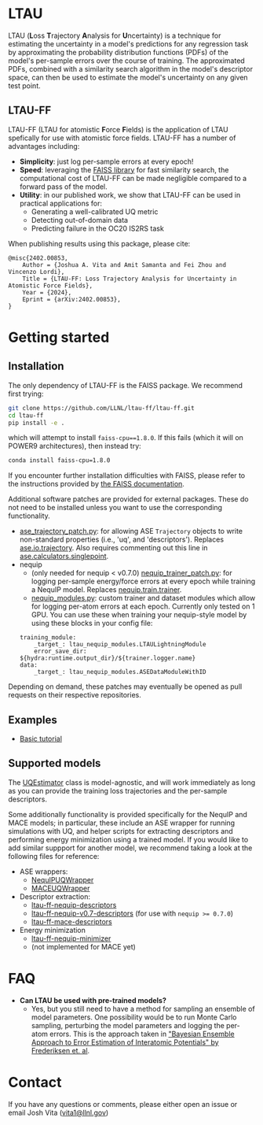 # LTAU
LTAU (**L**oss **T**rajectory **A**nalysis for **U**ncertainty) is a technique for estimating the uncertainty in a model's predictions for any regression task
by approximating the probability distribution functions (PDFs) of the model's per-sample errors
over the course of training. The approximated PDFs, combined with a similarity
search algorithm in the model's descriptor space, can then be used to estimate the
model's uncertainty on any given test point.

## LTAU-FF
LTAU-FF (LTAU for atomistic **F**orce
**F**ields) is the application of LTAU spefically for use with atomistic force fields. LTAU-FF has a number of advantages including:
* **Simplicity**: just log per-sample errors at every epoch!
* **Speed**: leveraging the [FAISS library](https://github.com/facebookresearch/faiss) for fast similarity search,
    the computational cost of LTAU-FF can be made negligible compared to a forward pass
    of the model.
* **Utility**: in our published work, we show that LTAU-FF can be used in practical applications for:
  * Generating a well-calibrated UQ metric
  * Detecting out-of-domain data
  * Predicting failure in the OC20 IS2RS task

When publishing results using this package, please cite:

```
@misc{2402.00853,
    Author = {Joshua A. Vita and Amit Samanta and Fei Zhou and Vincenzo Lordi},
    Title = {LTAU-FF: Loss Trajectory Analysis for Uncertainty in Atomistic Force Fields},
    Year = {2024},
    Eprint = {arXiv:2402.00853},
}
```

# Getting started

## Installation

The only dependency of LTAU-FF is the FAISS package.
We recommend first trying:

```bash
git clone https://github.com/LLNL/ltau-ff/ltau-ff.git
cd ltau-ff
pip install -e .
```

which will attempt to install `faiss-cpu==1.8.0`. If this fails (which it will on POWER9 architectures), then instead try:

```bash
conda install faiss-cpu=1.8.0
```

If you encounter further installation difficulties with FAISS, please refer to the instructions provided by [the FAISS documentation](https://github.com/facebookresearch/faiss/blob/main/INSTALL.md).

Additional software patches are provided for external packages. These do not need to be installed unless you want to use the corresponding functionality.
* [ase_trajectory_patch.py](https://github.com/LLNL/ltau-ff/blob/main/scripts/ase_trajectory_patch.py): for allowing ASE `Trajectory` objects to write non-standard properties (i.e., 'uq', and 'descriptors'). Replaces [ase.io.trajectory](https://gitlab.com/ase/ase/-/blob/master/ase/io/trajectory.py?ref_type=heads). Also requires commenting out this line in [ase.calculators.singlepoint](https://gitlab.com/ase/ase/-/blob/master/ase/calculators/singlepoint.py?ref_type=heads#L25).
* nequip
    * (only needed for nequip < v0.7.0) [nequip_trainer_patch.py](https://github.com/LLNL/ltau-ff/blob/main/scripts/nequip_trainer_patch.py): for logging per-sample energy/force errors at every epoch while training a NequIP model. Replaces [nequip.train.trainer](https://github.com/mir-group/nequip/blob/main/nequip/train/trainer.py).
    * [nequip_modules.py](https://github.com/LLNL/ltau-ff/blob/main/scripts/nequip_modules.py): custom trainer and dataset modules which allow for logging per-atom errors at each epoch. Currently only tested on 1 GPU. You can use these when training your nequip-style model by using these blocks in your config file:
    ```
    training_module:
        _target_: ltau_nequip_modules.LTAULightningModule
        error_save_dir: ${hydra:runtime.output_dir}/${trainer.logger.name}
    data:
        _target_: ltau_nequip_modules.ASEDataModuleWithID 
    ```

Depending on demand, these patches may eventually be opened as pull requests on their respective repositories.

## Examples
* [Basic tutorial](https://github.com/LLNL/ltau-ff/blob/main/examples/tutorial.ipynb)

## Supported models
The [UQEstimator](https://github.com/LLNL/ltau-ff/blob/main/ltau_ff/uq_estimator.py) class is model-agnostic, and will work immediately as long as you can provide the training loss trajectories and the per-sample descriptors.

Some additionally functionality is provided specifically for the NequIP and MACE models; in particular, these include an ASE wrapper for running simulations with UQ, and helper scripts for extracting descriptors and performing energy minimization using a trained model. If you would like to add similar suppport for another model, we recommend taking a look at the following files for reference:

* ASE wrappers:
    * [NequIPUQWrapper](https://github.com/LLNL/ltau-ff/blob/main/ltau_ff/ase_wrapper.py)
    * [MACEUQWrapper](https://github.com/LLNL/ltau-ff/blob/main/ltau_ff/ase_wrapper_mace.py)
* Descriptor extraction:
    * [ltau-ff-nequip-descriptors](https://github.com/LLNL/ltau-ff/blob/main/scripts/ltau-ff-nequip-descriptors)
    * [ltau-ff-nequip-v0.7-descriptors](https://github.com/LLNL/ltau-ff/blob/main/scripts/ltau-ff-nequip-v0.7-descriptors) (for use with `nequip >= 0.7.0`)
    * [ltau-ff-mace-descriptors](https://github.com/LLNL/ltau-ff/blob/main/scripts/ltau-ff-mace-descriptors)
* Energy minimization
    * [ltau-ff-nequip-minimizer](https://github.com/LLNL/ltau-ff/blob/main/scripts/ltau-ff-nequip-minimizer)
    * (not implemented for MACE yet)

# FAQ
* **Can LTAU be used with pre-trained models?**
    * Yes, but you still need to have a method for sampling an ensemble of model parameters. One possibility would be to run Monte Carlo sampling, perturbing the model parameters and logging the per-atom errors. This is the approach taken in ["Bayesian Ensemble Approach to Error Estimation of Interatomic Potentials" by Frederiksen et. al](https://journals.aps.org/prl/abstract/10.1103/PhysRevLett.93.165501).

# Contact
If you have any questions or comments, please either open an issue or email Josh
Vita (vita1@llnl.gov)
